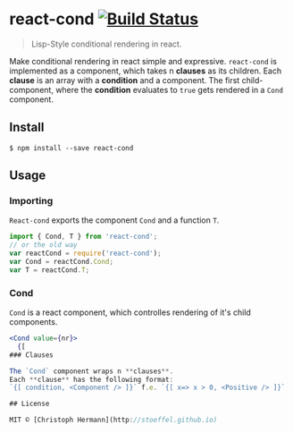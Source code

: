 # react-cond [![Build Status](https://travis-ci.org/stoeffel/react-cond.svg?branch=master)](https://travis-ci.org/stoeffel/react-cond)

> Lisp-Style conditional rendering in react.

Make conditional rendering in react simple and expressive. `react-cond` is implemented as a component, which takes n **clauses** as its children. Each **clause** is an array with a **condition** and a component. The first child-component, where the **condition** evaluates to `true` gets rendered in a `Cond` component.

## Install

```
$ npm install --save react-cond
```


## Usage

### Importing

`React-cond` exports the component `Cond` and a function `T`.

```js
import { Cond, T } from 'react-cond';
// or the old way
var reactCond = require('react-cond');
var Cond = reactCond.Cond;
var T = reactCond.T;
```

### Cond

`Cond` is a react component, which controlles rendering of it's child components.

```jsx
<Cond value={nr}>
  {[ 
### Clauses

The `Cond` component wraps n **clauses**.
Each **clause** has the following format:
`{[ condition, <Component /> ]}` f.e. `{[ x=> x > 0, <Positive /> ]}`

## License

MIT © [Christoph Hermann](http://stoeffel.github.io)
